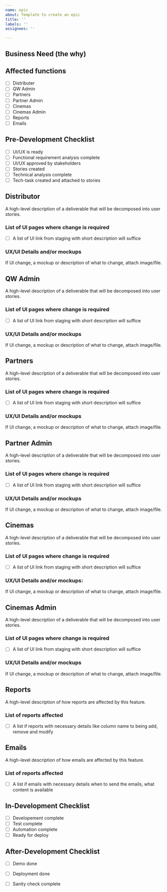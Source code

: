 ```yaml
---
name: epic
about: Template to create an epic
title: ''
labels: ''
assignees: ''

---
```


## Business Need (the why)

## Affected functions
- [ ] Distributer
- [ ] QW Admin
- [ ] Partners
- [ ] Partner Admin
- [ ] Cinemas
- [ ] Cinemas Admin
- [ ] Reports
- [ ] Emails

## Pre-Development Checklist
- [ ] UI/UX is ready
- [ ] Functional requirement analysis complete
- [ ] UI/UX approved by stakeholders
- [ ] Stories created
- [ ] Technical analysis complete
- [ ] Tech-task created and attached to stories

## Distributor

A high-level description of a deliverable that will be decomposed into user stories.

### List of UI pages where change is required
- [ ] A list of UI link from staging with short description will suffice

### UX/UI Details and/or mockups
If UI change, a mockup or description of what to change, attach image/file.


## QW Admin

A high-level description of a deliverable that will be decomposed into user stories.

### List of UI pages where change is required
- [ ] A list of UI link from staging with short description will suffice

### UX/UI Details and/or mockups
If UI change, a mockup or description of what to change, attach image/file.


## Partners

A high-level description of a deliverable that will be decomposed into user stories.

### List of UI pages where change is required
- [ ] A list of UI link from staging with short description will suffice

### UX/UI Details and/or mockups
If UI change, a mockup or description of what to change, attach image/file.


## Partner Admin

A high-level description of a deliverable that will be decomposed into user stories.

### List of UI pages where change is required
- [ ] A list of UI link from staging with short description will suffice

### UX/UI Details and/or mockups
If UI change, a mockup or description of what to change, attach image/file.


## Cinemas

A high-level description of a deliverable that will be decomposed into user stories.

### List of UI pages where change is required
- [ ] A list of UI link from staging with short description will suffice

### UX/UI Details and/or mockups:
If UI change, a mockup or description of what to change, attach image/file.


## Cinemas Admin

A high-level description of a deliverable that will be decomposed into user stories.

### List of UI pages where change is required
- [ ] A list of UI link from staging with short description will suffice

### UX/UI Details and/or mockups
If UI change, a mockup or description of what to change, attach image/file.


## Reports
A high-level description of how reports are affected by this feature.

### List of reports affected
- [ ] A list if reports with necessary details like column name to being add, remove and modify

## Emails
A high-level description of how emails are affected by this feature.

### List of reports affected
- [ ] A list if emails with necessary details when to send the emails, what content is available

## In-Development Checklist
- [ ] Developement complete
- [ ] Test complete
- [ ] Automation complete
- [ ] Ready for deploy

## After-Development Checklist
- [ ] Demo done
- [ ] Deployment done
- [ ] Sanity check complete



